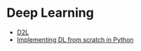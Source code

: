 # Deep Learning

- [D2L](http://d2l.ai/)
- [Implementing DL from scratch in Python](https://towardsdatascience.com/on-implementing-deep-learning-library-from-scratch-in-python-c93c942710a8)
